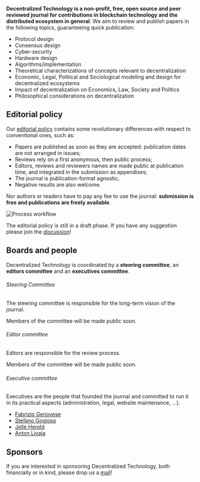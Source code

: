 **Decentralized Technology is a non-profit, free, open source and peer reviewed journal for contributions in blockchain technology and the distributed ecosystem in general**. We aim to review and publish papers in the following topics, guaranteeing quick publication:
- Protocol design
- Consensus design
- Cyber-security
- Hardware design
- Algorithms/implementation
- Theoretical characterizations of concepts relevant to decentralization
- Economic, Legal, Political and Sociological modeling and design for decentralized ecosystems
- Impact of decentralization on Economics, Law, Society and Politics
- Philosophical considerations on decentralization

## Editorial policy

Our [editorial policy](editorial-policy.html) contains some revolutionary differences with respect to conventional ones, such as:
- Papers are published as soon as they are accepted: publication dates are not arranged in issues;
- Reviews rely on a first anonymous, then public process;
- Editors, reviews and reviewers names are made public at publication time, and integrated in the submission as appendixes;
- The journal is publication-format agnostic;
- Negative results are also welcome.

Nor authors or readers have to pay any fee to use the journal: **submission is free and publications are freely available**.

![Process workflow](https://i.imgur.com/eXkmgIw.jpg)

The editorial policy is still in a draft phase. If you have any suggestion please join the [discussion](mailto:info@statebox.io)!

## Boards and people

Decentralized Technology is coordinated by a **steering committee**, an **editors committee** and an **executives committee**.


###### Steering Committee
The steering committee is responsible for the long-term vision of the journal. 

Members of the committee will be made public soon.

###### Editor committee
Editors are responsible for the review process. 

Members of the committee will be made public soon.

###### Executive committee
Executives are the people that founded the journal and committed to run it in its practical aspects (administration, legal, website maintenance, ...). 

- [Fabrizio Genovese](https://statebox.org/people/fabrizio)
- [Stefano Gogioso](https://www.cs.ox.ac.uk/people/stefano.gogioso/)
- [Jelle Herold](https://statebox.org/people/jelle)
- [Anton Livaja](https://statebox.org/people/anton)

## Sponsors

If you are interested in sponsoring Decentralized Technology, both financially or in kind, please drop us a [mail](mailto:info@statebox.io)!

